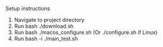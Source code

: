 Setup instructions

1. Navigate to project directory
2. Run bash ./download.sh
3. Run bash ./macos_configure.sh (Or ./configure.sh if Linux)
4. Run bash -i ./main_test.sh

